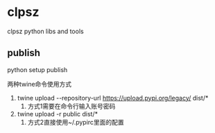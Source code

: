 # clpsz
clpsz python libs and tools

## publish
python setup publish

两种twine命令使用方式
1. twine upload --repository-url https://upload.pypi.org/legacy/ dist/*
   1. 方式1需要在命令行输入账号密码
2. twine upload -r public dist/*
   1. 方式2直接使用~/.pypirc里面的配置
